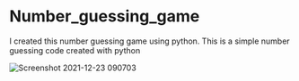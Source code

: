 # Number_guessing_game
I created this number guessing game using python. This is a simple number guessing code created with python

![Screenshot 2021-12-23 090703](https://user-images.githubusercontent.com/86149391/147184377-eb3cce17-2398-454d-ae3e-f64a17a9cf8c.png)

